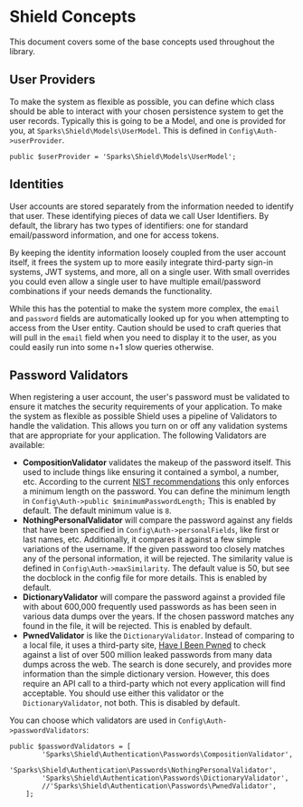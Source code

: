 # Shield Concepts

This document covers some of the base concepts used throughout the library.

## User Providers

To make the system as flexible as possible, you can define which class should be able to interact
with your chosen persistence system to get the user records. Typically this is going to be a Model, 
and one is provided for you, at `Sparks\Shield\Models\UserModel`. This is defined in 
`Config\Auth->userProvider`.

```
public $userProvider = 'Sparks\Shield\Models\UserModel';
```

## Identities

User accounts are stored separately from the information needed to identify that user. These identifying 
pieces of data we call User Identifiers. By default, the library has two types of identifiers: one for 
standard email/password information, and one for access tokens. 

By keeping the identity information loosely coupled from the user account itself, it frees the system up
to more easily integrate third-party sign-in systems, JWT systems, and more, all on a single user. With 
small overrides you could even allow a single user to have multiple email/password combinations if your
needs demands the functionality. 

While this has the potential to make the system more complex, the `email` and `password` fields are
automatically looked up for you when attempting to access from the User entity. Caution should be used to
craft queries that will pull in the `email` field when you need to display it to the user, as you could
easily run into some n+1 slow queries otherwise.

## Password Validators

When registering a user account, the user's password must be validated to ensure it matches the security
requirements of your application. To make the system as flexible as possible Shield uses a pipeline of 
Validators to handle the validation. This allows you turn on or off any validation systems that are 
appropriate for your application. The following Validators are available:

- **CompositionValidator** validates the makeup of the password itself. This used to include things
    like ensuring it contained a symbol, a number, etc. According to the current 
    [NIST recommendations](https://pages.nist.gov/800-63-3/sp800-63b.html) this only enforces a 
    minimum length on the password. You can define the minimum length in 
    `Config\Auth->public $minimumPasswordLength;` This is enabled by default. The default minimum
    value is `8`.
- **NothingPersonalValidator** will compare the password against any fields that have been specified
    in `Config\Auth->personalFields`, like first or last names, etc. Additionally, it compares it
    against a few simple variations of the username. If the given password too closely matches 
    any of the personal information, it will be rejected. The similarity value is defined in
     `Config\Auth->maxSimilarity`. The default value is 50, but see the docblock in the config
     file for more details. This is enabled by default.
- **DictionaryValidator** will compare the password against a provided file with about 600,000 
    frequently used passwords as has been seen in various data dumps over the years. If the 
    chosen password matches any found in the file, it will be rejected. This is enabled by default.
- **PwnedValidator** is like the `DictionaryValidator`. Instead of comparing to a local file, it 
    uses a third-party site, [Have I Been Pwned](https://haveibeenpwned.com/Passwords) to check
    against a list of over 500 million leaked passwords from many data dumps across the web. 
    The search is done securely, and provides more information than the simple dictionary version.
    However, this does require an API call to a third-party which not every application will 
    find acceptable. You should use either this validator or the `DictionaryValidator`, not both. 
    This is disabled by default.  

You can choose which validators are used in `Config\Auth->passwordValidators`:

```
public $passwordValidators = [
		'Sparks\Shield\Authentication\Passwords\CompositionValidator',
		'Sparks\Shield\Authentication\Passwords\NothingPersonalValidator',
		'Sparks\Shield\Authentication\Passwords\DictionaryValidator',
		//'Sparks\Shield\Authentication\Passwords\PwnedValidator',
	];
```
